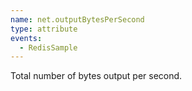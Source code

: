 ```yaml
---
name: net.outputBytesPerSecond
type: attribute
events:
  - RedisSample
---
```


Total number of bytes output per second.
